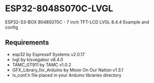 # ESP32-8048S070C-LVGL
ESP32-S3-BOX 8048S070C - 7 inch TFT-LCD LVGL 8.4.4 Example and config

## Requirements
* esp32 by Espressif Systems v2.0.17
* lvgl by kisvegabor v8.4.0
* TAMC_GT911 by TAMC v1.0.2
* GFX_Library_for_Arduino by Moon On Our Nation v1.3.1
* lv_conf.h file placed in your Arduino libraries directory

